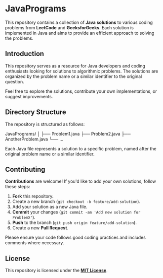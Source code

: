 # **JavaPrograms**

This repository contains a collection of **Java solutions** to various coding problems from **LeetCode** and **GeeksforGeeks**. Each solution is implemented in Java and aims to provide an efficient approach to solving the problems.

## **Introduction**

This repository serves as a resource for Java developers and coding enthusiasts looking for solutions to algorithmic problems. The solutions are organized by the problem name or a similar identifier to the original question.

Feel free to explore the solutions, contribute your own implementations, or suggest improvements.

## **Directory Structure**

The repository is structured as follows:

JavaPrograms/
│
├── Problem1.java
├── Problem2.java
├── AnotherProblem.java
└── ...

Each Java file represents a solution to a specific problem, named after the original problem name or a similar identifier.

## **Contributing**

**Contributions** are welcome! If you'd like to add your own solutions, follow these steps:
1. **Fork** this repository.
2. Create a new branch (`git checkout -b feature/add-solution`).
3. Add your solution as a new Java file.
4. **Commit** your changes (`git commit -am 'Add new solution for ProblemX'`).
5. **Push** to the branch (`git push origin feature/add-solution`).
6. Create a new **Pull Request**.

Please ensure your code follows good coding practices and includes comments where necessary.

## **License**

This repository is licensed under the [**MIT License**](LICENSE).
